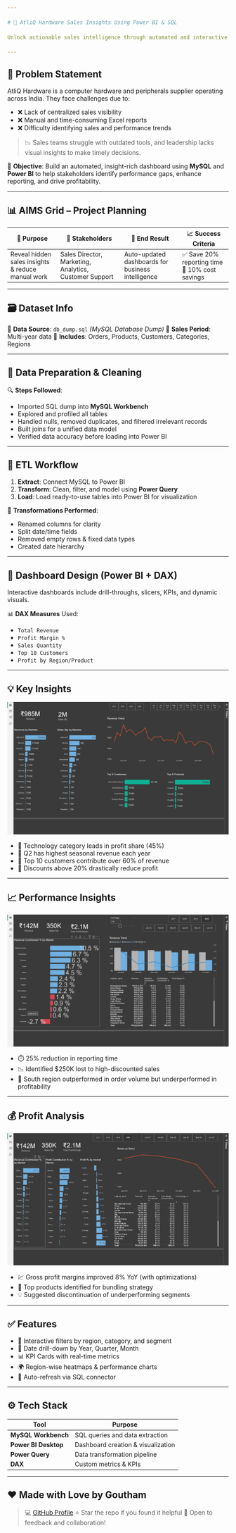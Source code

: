 ```yaml
---

# 🚀 AtliQ Hardware Sales Insights Using Power BI & SQL

Unlock actionable sales intelligence through automated and interactive dashboards using **SQL + Power BI**. This project empowers AtliQ Hardware to transition from Excel-heavy reports to a fully data-driven decision environment.

---
```


## 🧠 Problem Statement

AtliQ Hardware is a computer hardware and peripherals supplier operating across India. They face challenges due to:

* ❌ Lack of centralized sales visibility
* ❌ Manual and time-consuming Excel reports
* ❌ Difficulty identifying sales and performance trends

> 📉 Sales teams struggle with outdated tools, and leadership lacks visual insights to make timely decisions.

🎯 **Objective**: Build an automated, insight-rich dashboard using **MySQL** and **Power BI** to help stakeholders identify performance gaps, enhance reporting, and drive profitability.

---

## 📊 AIMS Grid – Project Planning

| 💼 Purpose                                        | 👥 Stakeholders                                        | 🎯 End Result                                     | 📈 Success Criteria                           |
| ------------------------------------------------- | ------------------------------------------------------ | ------------------------------------------------- | --------------------------------------------- |
| Reveal hidden sales insights & reduce manual work | Sales Director, Marketing, Analytics, Customer Support | Auto-updated dashboards for business intelligence | ✅ Save 20% reporting time 🔁 10% cost savings |

---

## 🗃️ Dataset Info

📂 **Data Source**: `db_dump.sql` *(MySQL Database Dump)*
📅 **Sales Period**: Multi-year data
📌 **Includes**: Orders, Products, Customers, Categories, Regions

---

## 🧹 Data Preparation & Cleaning

🔍 **Steps Followed**:

* Imported SQL dump into **MySQL Workbench**
* Explored and profiled all tables
* Handled nulls, removed duplicates, and filtered irrelevant records
* Built joins for a unified data model
* Verified data accuracy before loading into Power BI

---

## 🔄 ETL Workflow

1. **Extract**: Connect MySQL to Power BI
2. **Transform**: Clean, filter, and model using **Power Query**
3. **Load**: Load ready-to-use tables into Power BI for visualization

🧼 **Transformations Performed**:

* Renamed columns for clarity
* Split date/time fields
* Removed empty rows & fixed data types
* Created date hierarchy

---

## 📐 Dashboard Design (Power BI + DAX)

Interactive dashboards include drill-throughs, slicers, KPIs, and dynamic visuals.

📊 **DAX Measures** Used:

* `Total Revenue`
* `Profit Margin %`
* `Sales Quantity`
* `Top 10 Customers`
* `Profit by Region/Product`
---

## 💡 Key Insights

![Key Insights](https://github.com/gouthamjammi/sales_insight/blob/main/sales_altiq/Dashboard-IMG/key%20insights.png)

* 📌 Technology category leads in profit share (45%)
* 📌 Q2 has highest seasonal revenue each year
* 📌 Top 10 customers contribute over 60% of revenue
* 📌 Discounts above 20% drastically reduce profit

---

## 📈 Performance Insights

![Performance Insights](https://github.com/gouthamjammi/sales_insight/blob/main/sales_altiq/Dashboard-IMG/performance%20insights.png)

* ⏱️ 25% reduction in reporting time
* 📉 Identified \$250K lost to high-discounted sales
* 📍 South region outperformed in order volume but underperformed in profitability

---

## 💰 Profit Analysis

![Profit Analysis](https://github.com/gouthamjammi/sales_insight/blob/main/sales_altiq/Dashboard-IMG/profit%20analysis.png)

* 💹 Gross profit margins improved 8% YoY (with optimizations)
* 🧾 Top products identified for bundling strategy
* 💡 Suggested discontinuation of underperforming segments

---

## ✅ Features

* 📌 Interactive filters by region, category, and segment
* 📅 Date drill-down by Year, Quarter, Month
* 📊 KPI Cards with real-time metrics
* 🌍 Region-wise heatmaps & performance charts
* 🔁 Auto-refresh via SQL connector

---

## ⚙️ Tech Stack

| Tool                 | Purpose                            |
| -------------------- | ---------------------------------- |
| **MySQL Workbench**  | SQL queries and data extraction    |
| **Power BI Desktop** | Dashboard creation & visualization |
| **Power Query**      | Data transformation pipeline       |
| **DAX**              | Custom metrics & KPIs              |

---

## ❤️ Made with Love by Goutham

> 💻 [GitHub Profile](https://github.com/gouthamjammi)
> ⭐ Star the repo if you found it helpful
> 📨 Open to feedback and collaboration!

